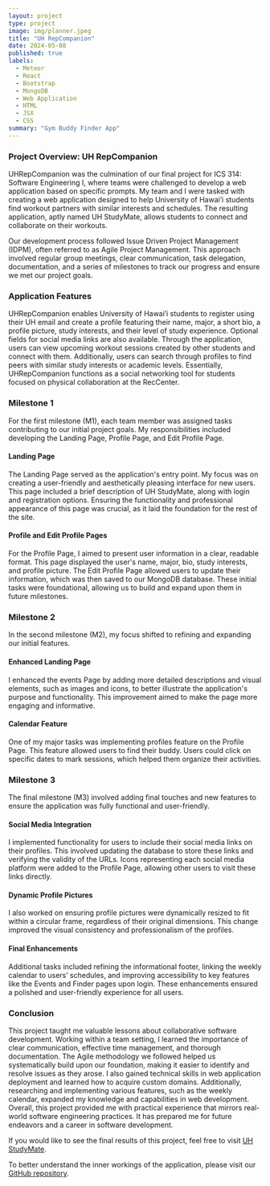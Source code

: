 ```yaml
---
layout: project
type: project
image: img/planner.jpeg
title: "UH RepCompanion"
date: 2024-05-08
published: true
labels:
  - Meteor
  - React
  - Bootstrap
  - MongoDB
  - Web Application
  - HTML
  - JSX
  - CSS
summary: "Gym Buddy Finder App"
---
```


### Project Overview: UH RepCompanion

UHRepCompanion was the culmination of our final project for ICS 314: Software Engineering I, where teams were challenged to develop a web application based on specific prompts. My team and I were tasked with creating a web application designed to help University of Hawai’i students find workout partners with similar interests and schedules. The resulting application, aptly named UH StudyMate, allows students to connect and collaborate on their workouts.

Our development process followed Issue Driven Project Management (IDPM), often referred to as Agile Project Management. This approach involved regular group meetings, clear communication, task delegation, documentation, and a series of milestones to track our progress and ensure we met our project goals.

### Application Features

UHRepCompanion enables University of Hawai’i students to register using their UH email and create a profile featuring their name, major, a short bio, a profile picture, study interests, and their level of study experience. Optional fields for social media links are also available. Through the application, users can view upcoming workout sessions created by other students and connect with them. Additionally, users can search through profiles to find peers with similar study interests or academic levels. Essentially, UHRepCompanion functions as a social networking tool for students focused on physical collaboration at the RecCenter.

### Milestone 1

For the first milestone (M1), each team member was assigned tasks contributing to our initial project goals. My responsibilities included developing the Landing Page, Profile Page, and Edit Profile Page.

#### Landing Page

The Landing Page served as the application's entry point. My focus was on creating a user-friendly and aesthetically pleasing interface for new users. This page included a brief description of UH StudyMate, along with login and registration options. Ensuring the functionality and professional appearance of this page was crucial, as it laid the foundation for the rest of the site.

#### Profile and Edit Profile Pages

For the Profile Page, I aimed to present user information in a clear, readable format. This page displayed the user's name, major, bio, study interests, and profile picture. The Edit Profile Page allowed users to update their information, which was then saved to our MongoDB database. These initial tasks were foundational, allowing us to build and expand upon them in future milestones.

### Milestone 2

In the second milestone (M2), my focus shifted to refining and expanding our initial features.

#### Enhanced Landing Page

I enhanced the events Page by adding more detailed descriptions and visual elements, such as images and icons, to better illustrate the application's purpose and functionality. This improvement aimed to make the page more engaging and informative.

#### Calendar Feature

One of my major tasks was implementing profiles feature on the Profile Page. This feature allowed users to find their buddy. Users could click on specific dates to mark sessions, which helped them organize their activities.

### Milestone 3

The final milestone (M3) involved adding final touches and new features to ensure the application was fully functional and user-friendly.

#### Social Media Integration

I implemented functionality for users to include their social media links on their profiles. This involved updating the database to store these links and verifying the validity of the URLs. Icons representing each social media platform were added to the Profile Page, allowing other users to visit these links directly.

#### Dynamic Profile Pictures

I also worked on ensuring profile pictures were dynamically resized to fit within a circular frame, regardless of their original dimensions. This change improved the visual consistency and professionalism of the profiles.

#### Final Enhancements

Additional tasks included refining the informational footer, linking the weekly calendar to users’ schedules, and improving accessibility to key features like the Events and Finder pages upon login. These enhancements ensured a polished and user-friendly experience for all users.

### Conclusion

This project taught me valuable lessons about collaborative software development. Working within a team setting, I learned the importance of clear communication, effective time management, and thorough documentation. The Agile methodology we followed helped us systematically build upon our foundation, making it easier to identify and resolve issues as they arose. I also gained technical skills in web application deployment and learned how to acquire custom domains. Additionally, researching and implementing various features, such as the weekly calendar, expanded my knowledge and capabilities in web development. Overall, this project provided me with practical experience that mirrors real-world software engineering practices. It has prepared me for future endeavors and a career in software development.

If you would like to see the final results of this project, feel free to visit [UH StudyMate]().

To better understand the inner workings of the application, please visit our [GitHub repository]().



